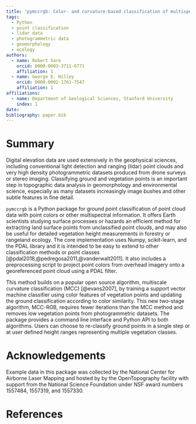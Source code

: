 ```yaml
---
title: 'pymccrgb: Color- and curvature-based classification of multispectral point clouds in Python'
tags:
  - Python
  - point classification
  - lidar data
  - photogrammetric data
  - geomorphology
  - ecology
authors:
  - name: Robert Sare
    orcid: 0000-0003-3711-6771
    affiliation: 1
  - name: George E. Hilley
    orcid: 0000-0002-1761-7547
    affiliation: 1
affiliations:
  - name: Department of Geological Sciences, Stanford University
    index: 1          
date: 
bibliography: paper.bib
---
```


# Summary

Digital elevation data are used extensively in the geophysical
sciences, including conventional light detection and ranging (lidar) point
clouds and very high density photogrammetric datasets produced from
drone surveys or stereo imaging. Classifying ground and vegetation
points is an important step in topographic data analysis in geomorphology and
environmental science, especially as many datasets increasingly image bushes and other
subtle features in fine detail.

`pymccrgb` is a Python package for ground point classification
of point cloud data with point colors or other multispectral information.
It offers Earth scientists studying surface processes or hazards an efficient
method for extracting land surface points from unclassified point clouds, and
may also be useful for detailed vegetation height measurements in forestry or
rangeland ecology. The core implementation uses Numpy, scikit-learn, and the
PDAL library and it is intended to be easy to extend to other classification
methods or point classes [@pdal2018,@pedregosa2011,@vanderwalt2011]. It also
includes a preprocessing script to project point colors from overhead imagery
onto a georeferenced point cloud using a PDAL filter.

This method builds on a popular open source algorithm, multiscale curvature
classification (MCC) [@evans2007], by training a support vector machine
classifier using color features of vegetation points and updating the ground
classification according to color similarity. This new two-stage algorithm,
MCC-RGB, requires fewer iterations than the
MCC method and removes low vegetation points from photogrammetric datasets.
The package provides a command line interface and Python API to both algorithms.
Users can choose to re-classify ground points in a single step or at user
defined height ranges representing multiple vegetation classes. 

# Acknowledgements

Example data in this package was collected by the National Center for
Airborne Laser Mapping and hosted by by the OpenTopography facility with
support from the National Science Foundation under NSF award numbers
1557484, 1557319, and 1557330.

# References

